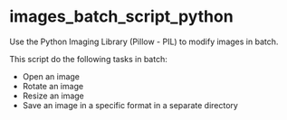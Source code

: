 # images_batch_script_python
Use the Python Imaging Library (Pillow - PIL) to modify images in batch.

This script do the following tasks in batch:

* Open an image
* Rotate an image
* Resize an image
* Save an image in a specific format in a separate directory 
